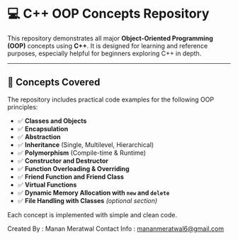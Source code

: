 # 💻 C++ OOP Concepts Repository

This repository demonstrates all major **Object-Oriented Programming (OOP)** concepts using **C++**. It is designed for learning and reference purposes, especially helpful for beginners exploring C++ in depth.

---

## 📘 Concepts Covered

The repository includes practical code examples for the following OOP principles:

- ✅ **Classes and Objects**  
- ✅ **Encapsulation**  
- ✅ **Abstraction**  
- ✅ **Inheritance** (Single, Multilevel, Hierarchical)  
- ✅ **Polymorphism** (Compile-time & Runtime)  
- ✅ **Constructor and Destructor**  
- ✅ **Function Overloading & Overriding**  
- ✅ **Friend Function and Friend Class**  
- ✅ **Virtual Functions**  
- ✅ **Dynamic Memory Allocation with `new` and `delete`**  
- ✅ **File Handling with Classes** *(optional section)*  

Each concept is implemented with simple and clean code.

Created By : Manan Meratwal
Contact Info : mananmeratwal6@gmail.com
